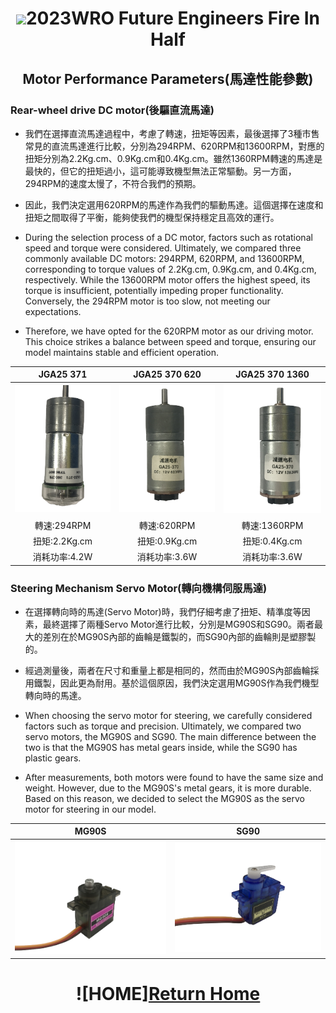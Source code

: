 # <div align="center"><img src=../../other/img/logo.jpg></img>2023WRO Future Engineers Fire In Half </div>
## <div align="center">Motor Performance Parameters(馬達性能參數)</div>

### Rear-wheel drive DC motor(後驅直流馬達)
- 我們在選擇直流馬達過程中，考慮了轉速，扭矩等因素，最後選擇了3種市售常見的直流馬達進行比較，分別為294RPM、620RPM和13600RPM，對應的扭矩分別為2.2Kg.cm、0.9Kg.cm和0.4Kg.cm。雖然1360RPM轉速的馬達是最快的，但它的扭矩過小，這可能導致機型無法正常驅動。另一方面，294RPM的速度太慢了，不符合我們的預期。
- 因此，我們決定選用620RPM的馬達作為我們的驅動馬達。這個選擇在速度和扭矩之間取得了平衡，能夠使我們的機型保持穩定且高效的運行。 

- During the selection process of a DC motor, factors such as rotational speed and torque were considered. Ultimately, we compared three commonly available DC motors: 294RPM, 620RPM, and 13600RPM, corresponding to torque values of 2.2Kg.cm, 0.9Kg.cm, and 0.4Kg.cm, respectively. While the 13600RPM motor offers the highest speed, its torque is insufficient, potentially impeding proper functionality. Conversely, the 294RPM motor is too slow, not meeting our expectations.
- Therefore, we have opted for the 620RPM motor as our driving motor. This choice strikes a balance between speed and torque, ensuring our model maintains stable and efficient operation.

<div align="center">

|JGA25 371|JGA25 370 620|JGA25 370 1360|
| :----:|:---:|:----:|
|![image](./294RPM.png)|![image](./620RPM.png)|![image](./1360RPM.png)|
|轉速:294RPM|轉速:620RPM|轉速:1360RPM|
|扭矩:2.2Kg.cm|扭矩:0.9Kg.cm|扭矩:0.4Kg.cm|
|消耗功率:4.2W|消耗功率:3.6W|消耗功率:3.6W|
</div>

### Steering Mechanism Servo Motor(轉向機構伺服馬達)

- 在選擇轉向時的馬達(Servo Motor)時，我們仔細考慮了扭矩、精準度等因素，最終選擇了兩種Servo Motor進行比較，分別是MG90S和SG90。兩者最大的差別在於MG90S內部的齒輪是鐵製的，而SG90內部的齒輪則是塑膠製的。
- 經過測量後，兩者在尺寸和重量上都是相同的，然而由於MG90S內部齒輪採用鐵製，因此更為耐用。基於這個原因，我們決定選用MG90S作為我們機型轉向時的馬達。

- When choosing the servo motor for steering, we carefully considered factors such as torque and precision. Ultimately, we compared two servo motors, the MG90S and SG90. The main difference between the two is that the MG90S has metal gears inside, while the SG90 has plastic gears. 
- After measurements, both motors were found to have the same size and weight. However, due to the MG90S's metal gears, it is more durable. Based on this reason, we decided to select the MG90S as the servo motor for steering in our model.

<div align="center">

|MG90S|SG90|
| :---:|:---:|
|![image](./MG90S.png)|![image](./SG90.png)|
</div>


# <div align="center">![HOME][Return Home](../../)</div>  
